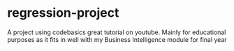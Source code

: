 # regression-project
A project using codebasics great tutorial on youtube. Mainly for educational purposes as it fits in well with my Business Intelligence module for final year
